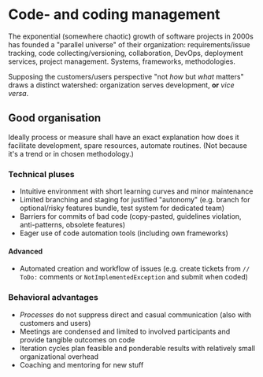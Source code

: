 # Code- and coding management

The exponential (somewhere chaotic) growth of software projects in 2000s has founded a "parallel universe" of their organization: requirements/issue tracking, code collecting/versioning, collaboration, DevOps, deployment services, project management. Systems, frameworks, methodologies.

Supposing the customers/users perspective "not _how_ but _what_ matters" draws a distinct watershed: organization serves development, **or** _vice versa_.

## Good organisation

Ideally process or measure shall have an exact explanation how does it facilitate development, spare resources, automate routines. (Not because it's a trend or in chosen methodology.)

### Technical pluses

+ Intuitive environment with short learning curves and minor maintenance
+ Limited branching and staging for justified "autonomy" (e.g. branch for optional/risky features bundle, test system for dedicated team)
+ Barriers for commits of bad code (copy-pasted, guidelines violation, anti-patterns, obsolete features)
+ Eager use of code automation tools (including own frameworks)

#### Advanced
+ Automated creation and workflow of issues (e.g. create tickets from `// ToDo:` comments or `NotImplementedException` and submit when coded)

### Behavioral advantages

+ _Processes_ do not suppress direct and casual communication (also with customers and users)
+ Meetings are condensed and limited to involved participants and provide tangible outcomes on code
+ Iteration cycles plan feasible and ponderable results with relatively small organizational overhead
+ Coaching and mentoring for new stuff
